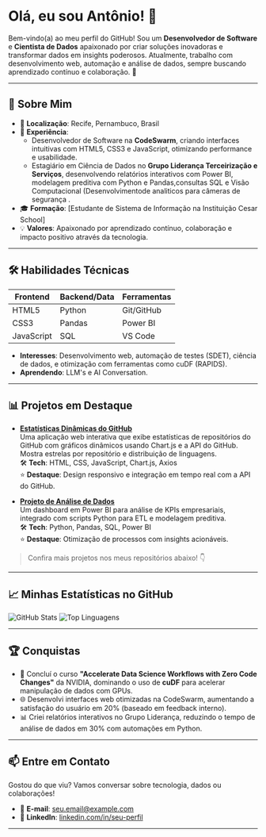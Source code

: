 # Olá, eu sou Antônio! 👋

Bem-vindo(a) ao meu perfil do GitHub! Sou um **Desenvolvedor de Software** e **Cientista de Dados** apaixonado por criar soluções inovadoras e transformar dados em insights poderosos. Atualmente, trabalho com desenvolvimento web, automação e análise de dados, sempre buscando aprendizado contínuo e colaboração. 🚀

---

## 🌟 Sobre Mim

- 📍 **Localização**: Recife, Pernambuco, Brasil
- 💼 **Experiência**:
  - Desenvolvedor de Software na **CodeSwarm**, criando interfaces intuitivas com HTML5, CSS3 e JavaScript, otimizando performance e usabilidade.
  - Estagiário em Ciência de Dados no **Grupo Liderança Terceirização e Serviços**, desenvolvendo relatórios interativos com Power BI, modelagem preditiva com Python e Pandas,consultas SQL e Visão Computacional (Desenvolvimentode analiticos para câmeras de segurança .
- 🎓 **Formação**: [Estudante de Sistema de Informação na Instituição Cesar School]
- 💡 **Valores**: Apaixonado por aprendizado contínuo, colaboração e impacto positivo através da tecnologia.

---

## 🛠️ Habilidades Técnicas

| **Frontend** | **Backend/Data** | **Ferramentas** |
|--------------|------------------|-----------------|
| HTML5        | Python           | Git/GitHub      |
| CSS3         | Pandas           | Power BI        |
| JavaScript   | SQL              | VS Code         |

- **Interesses**: Desenvolvimento web, automação de testes (SDET), ciência de dados, e otimização com ferramentas como cuDF (RAPIDS).
- **Aprendendo**: LLM's e AI Conversation.

---

## 📊 Projetos em Destaque

- **[Estatísticas Dinâmicas do GitHub](https://github.com/seu-usuario/seu-repositorio)**  
  Uma aplicação web interativa que exibe estatísticas de repositórios do GitHub com gráficos dinâmicos usando Chart.js e a API do GitHub. Mostra estrelas por repositório e distribuição de linguagens.  
  🛠️ **Tech**: HTML, CSS, JavaScript, Chart.js, Axios  
  ⭐ **Destaque**: Design responsivo e integração em tempo real com a API do GitHub.

- **[Projeto de Análise de Dados](https://github.com/seu-usuario/seu-projeto-dados)**  
  Um dashboard em Power BI para análise de KPIs empresariais, integrado com scripts Python para ETL e modelagem preditiva.  
  🛠️ **Tech**: Python, Pandas, SQL, Power BI  
  ⭐ **Destaque**: Otimização de processos com insights acionáveis.

> Confira mais projetos nos meus repositórios abaixo! 👇

---

## 📈 Minhas Estatísticas no GitHub

![GitHub Stats](https://github-readme-stats.vercel.app/api?username=tonisandes&show_icons=true&theme=radical)
![Top Linguagens](https://github-readme-stats.vercel.app/api/top-langs/?username=tonisandes&layout=compact&theme=radical)

---

## 🏆 Conquistas

- 🥇 Concluí o curso **"Accelerate Data Science Workflows with Zero Code Changes"** da NVIDIA, dominando o uso de **cuDF** para acelerar manipulação de dados com GPUs.
- 🌐 Desenvolvi interfaces web otimizadas na CodeSwarm, aumentando a satisfação do usuário em 20% (baseado em feedback interno).
- 📊 Criei relatórios interativos no Grupo Liderança, reduzindo o tempo de análise de dados em 30% com automações em Python.

---

## 📫 Entre em Contato

Gostou do que viu? Vamos conversar sobre tecnologia, dados ou colaborações!  
- 📧 **E-mail**: [seu.email@example.com](mailto:tonibmartinsdev@gmail.com)  
- 💼 **LinkedIn**: [linkedin.com/in/seu-perfil](https://linkedin.com/in/antmartins)  

---

